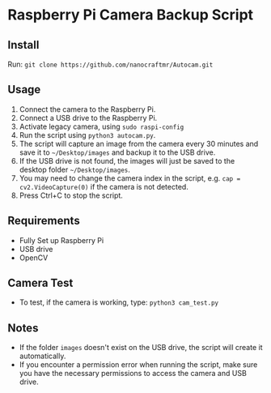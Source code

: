 # Raspberry Pi Camera Backup Script

## Install

Run: `git clone https://github.com/nanocraftmr/Autocam.git`

## Usage

1. Connect the camera to the Raspberry Pi.
2. Connect a USB drive to the Raspberry Pi.
3. Activate legacy camera, using `sudo raspi-config` 
3. Run the script using `python3 autocam.py`.
4. The script will capture an image from the camera every 30 minutes and save it to `~/Desktop/images` and backup it to the USB drive.
5. If the USB drive is not found, the images will just be saved to the desktop folder `~/Desktop/images`.
6. You may need to change the camera index in the script, e.g. `cap = cv2.VideoCapture(0)` if the camera is not detected.
7. Press Ctrl+C to stop the script.

## Requirements

- Fully Set up Raspberry Pi 
- USB drive
- OpenCV

## Camera Test
 
- To test, if the camera is working, type: `python3 cam_test.py`

## Notes

- If the folder `images` doesn't exist on the USB drive, the script will create it automatically.
- If you encounter a permission error when running the script, make sure you have the necessary permissions to access the camera and USB drive.
